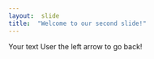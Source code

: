 ```yaml
---
layout:  slide
title:  "Welcome to our second slide!"
---
```

Your text
User the left arrow to go back!
